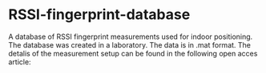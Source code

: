 # RSSI-fingerprint-database

A database of RSSI fingerprint measurements used for indoor positioning. The database was created in a laboratory. The data is in .mat format. 
The detalis of the measurement setup can be found in the following open acces article:
